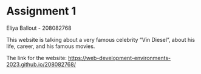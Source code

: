 # Assignment 1

Eliya Ballout - 208082768

This website is talking about a very famous celebrity “Vin Diesel”, about his life, career, and his famous movies.


The link for the website:
https://web-development-environments-2023.github.io/208082768/
